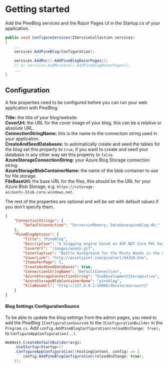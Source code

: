 # Getting started
Add the PineBlog services and the Razor Pages UI in the Startup.cs of your application.

``` csharp
public void ConfigureServices(IServiceCollection services)
{
    ...
    services.AddPineBlog(Configuration);
    
    services.AddMvc().AddPineBlogRazorPages();
    // or services.AddMvcCore().AddPineBlogRazorPages();
    ...
}
```

## Configuration
A few properties need to be configured before you can run your web application with PineBlog.

**Title:** the title of your blog/website.  
**CoverUrl:** the URL for the cover image of your blog, this can be a relative or absolute URL.  
**ConnectionStringName:** this is the name to the connection string used in your application.  
**CreateAndSeedDatabases:** to automatically create and seed the tables for the blog set this property to `true`, if you want to create and seed your
database in any other way set this property to `false`.  
**AzureStorageConnectionString:** your Azure Blog Storage connection string.  
**AzureStorageBlobContainerName:** the name of the blob container to use for file storage.  
**FileBaseUrl:** the base URL for the files, this should be the URL for your Azure Blob Storage, e.g. `https://<storage-account>.blob.core.windows.net`.  

The rest of the properties are optional and will be set with default values if you don't specify them.

``` json
{
    "ConnectionStrings": {
        "DefaultConnection": "Server=inMemory; Database=pineblog-db;"
    },
    "PineBlogOptions": {
        "Title": "PineBlog",
        "Description": "A blogging engine based on ASP.NET Core MVC Razor Pages and Entity Framework Core",
        "CoverUrl": "/images/woods.gif",
        "CoverCaption": "Battle background for the Misty Woods in the game Shadows of Adam by Tim Wendorf",
        "CoverLink": "http://pixeljoint.com/pixelart/94359.htm",
        "ItemsPerPage": 5,
        "CreateAndSeedDatabases": true,
        "ConnectionStringName": "DefaultConnection",
        "AzureStorageConnectionString": "UseDevelopmentStorage=true",
        "AzureStorageBlobContainerName": "pineblog",
        "FileBaseUrl": "http://127.0.0.1:10000/devstoreaccount1"
    }
}
```

#### Blog Settings ConfigurationSource
To be able to update the blog settings from the admin pages, you need to add the PineBlog `IConfigurationSource`s to the
`IConfigurationBuilder` in the `Program.cs`. Add `config.AddPineBlogConfiguration(reloadOnChange: true);` to `ConfigureAppConfiguration(..)`.

``` csharp
WebHost.CreateDefaultBuilder(args)
    .UseStartup<Startup>()
    .ConfigureAppConfiguration((hostingContext, config) => {
        config.AddPineBlogConfiguration(reloadOnChange: true);
    });
```
